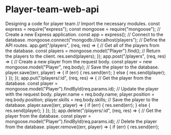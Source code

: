 # Player-team-web-api
Designing a code for player team
// Import the necessary modules.
const express = require("express");
const mongoose = require("mongoose");
// Create a new Express application.
const app = express();
// Connect to the database.
mongoose.connect("mongodb://localhost/players");
// Define the API routes.
app.get("/players", (req, res) => {
  // Get all of the players from the database.
  const players = mongoose.model("Player").find();
  // Return the players to the client.
  res.send(players);
});
app.post("/players", (req, res) => {
  // Create a new player from the request body.
  const player = new mongoose.model("Player", req.body);
  // Save the player to the database.
  player.save((err, player) => {
    if (err) {
      res.send(err);
    } else {
      res.send(player);
    }
  });
});
app.put("/players/:id", (req, res) => {
  // Get the player from the database.
  const player = mongoose.model("Player").findById(req.params.id);
  // Update the player with the request body.
  player.name = req.body.name;
  player.position = req.body.position;
  player.skills = req.body.skills;
  // Save the player to the database.
  player.save((err, player) => {
    if (err) {
      res.send(err);
    } else {
      res.send(player);
    }
  });
});
app.delete("/players/:id", (req, res) => {
  // Get the player from the database.
  const player = mongoose.model("Player").findById(req.params.id);
  // Delete the player from the database.
  player.remove((err, player) => {
    if (err) {
      res.send(err);
